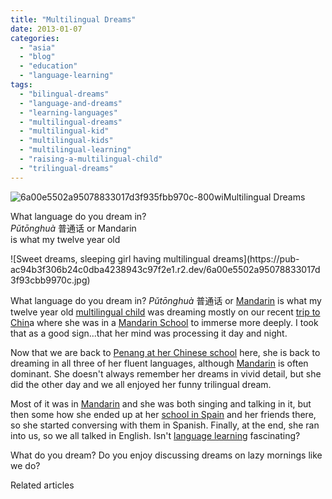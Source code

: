 ```yaml
---
title: "Multilingual Dreams"
date: 2013-01-07
categories: 
  - "asia"
  - "blog"
  - "education"
  - "language-learning"
tags: 
  - "bilingual-dreams"
  - "language-and-dreams"
  - "learning-languages"
  - "multilingual-dreams"
  - "multilingual-kid"
  - "multilingual-kids"
  - "multilingual-learning"
  - "raising-a-multilingual-child"
  - "trilingual-dreams"
---
```


![6a00e5502a95078833017d3f935fbb970c-800wi](https://pub-ac94b3f306b24c0dba4238943c97f2e1.r2.dev/6a00e5502a95078833017c3564db8b970b.jpg)Multilingual Dreams  
  
What language do you dream in?  
_Pǔtōnghuà_ 普通话 or Mandarin  
is what my twelve year old

<!--more--> ![Sweet dreams, sleeping girl having multilingual dreams](https://pub-ac94b3f306b24c0dba4238943c97f2e1.r2.dev/6a00e5502a95078833017d3f93cbb9970c.jpg)  
  
  
What language do you dream in? _Pǔtōnghuà_ 普通话 or [Mandarin](https://pub-ac94b3f306b24c0dba4238943c97f2e1.r2.dev/2011/01/only-american-girl-in-an-all-mandarin-school-chinese-immersion-in-language-culture-through-school.html "mandarin ") is what my twelve year old [multilingual child](https://pub-ac94b3f306b24c0dba4238943c97f2e1.r2.dev/2011/06/how-to-raise-a-bilingual-or-multi-lingual-child-2.html "how to raise multilingual child") was dreaming mostly on our recent [trip to Chin](https://pub-ac94b3f306b24c0dba4238943c97f2e1.r2.dev/2012/11/china-travel-in-the-autumn.html "trip to china")a where she was in a [Mandarin School](https://pub-ac94b3f306b24c0dba4238943c97f2e1.r2.dev/2012/11/mandarin-immersion-in-china.html "mandarin school in China") to immerse more deeply. I took that as a good sign...that her mind was processing it day and night.  
  
Now that we are back to [Penang at her Chinese school](https://pub-ac94b3f306b24c0dba4238943c97f2e1.r2.dev/2012/06/why-learn-mandarin-in-tropical-asia-penang.html "Penang chinese school for mandarin learning") here, she is back to dreaming in all three of her fluent languages, although [Mandarin](https://pub-ac94b3f306b24c0dba4238943c97f2e1.r2.dev/2012/07/learning-mandarin-in-asia-the-economist-and-wall-street-journal-discuss-.html "learning mandarin in Asia") is often dominant. She doesn't always remember her dreams in vivid detail, but she did the other day and we all enjoyed her funny trilingual dream.  
  
Most of it was in [Mandarin](https://pub-ac94b3f306b24c0dba4238943c97f2e1.r2.dev/2012/07/chinese-school-in-asia-11-year-old-american-doing-physics-in-mandarin.html#more "learning mandarin in Asia") and she was both singing and talking in it, but then some how she ended up at her [school in Spain](https://pub-ac94b3f306b24c0dba4238943c97f2e1.r2.dev/2010/07/schools-out-forever-expat-immersion-spanish-in-spain-digital-nomad-education-for-kids-who-travel.html "school in spain for learning spanish") and her friends there, so she started conversing with them in Spanish. Finally, at the end, she ran into us, so we all talked in English. Isn't [language learning](https://pub-ac94b3f306b24c0dba4238943c97f2e1.r2.dev/2011/06/how-to-raise-a-bilingual-or-multi-lingual-child.html "language learning") fascinating?  
  
What do you dream? Do you enjoy discussing dreams on lazy mornings like we do?  
  
  

Related articles

